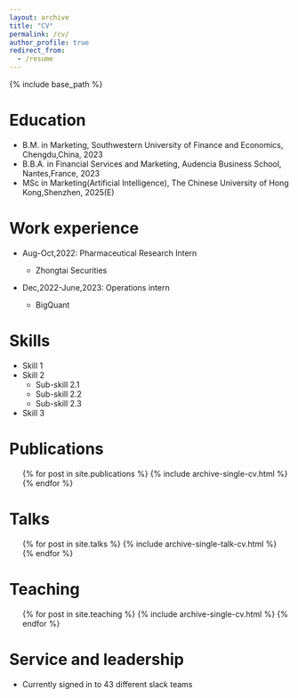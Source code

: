 ```yaml
---
layout: archive
title: "CV"
permalink: /cv/
author_profile: true
redirect_from:
  - /resume
---
```


{% include base_path %}

Education
======
* B.M. in Marketing, Southwestern University of Finance and Economics, Chengdu,China, 2023
* B.B.A. in Financial Services and Marketing, Audencia Business School, Nantes,France, 2023
* MSc in Marketing(Artificial Intelligence), The Chinese University of Hong Kong,Shenzhen, 2025(E)

Work experience
======
* Aug-Oct,2022: Pharmaceutical Research Intern
  * Zhongtai Securities

* Dec,2022-June,2023: Operations intern
  * BigQuant

  
Skills
======
* Skill 1
* Skill 2
  * Sub-skill 2.1
  * Sub-skill 2.2
  * Sub-skill 2.3
* Skill 3

Publications
======
  <ul>{% for post in site.publications %}
    {% include archive-single-cv.html %}
  {% endfor %}</ul>
  
Talks
======
  <ul>{% for post in site.talks %}
    {% include archive-single-talk-cv.html %}
  {% endfor %}</ul>
  
Teaching
======
  <ul>{% for post in site.teaching %}
    {% include archive-single-cv.html %}
  {% endfor %}</ul>
  
Service and leadership
======
* Currently signed in to 43 different slack teams
